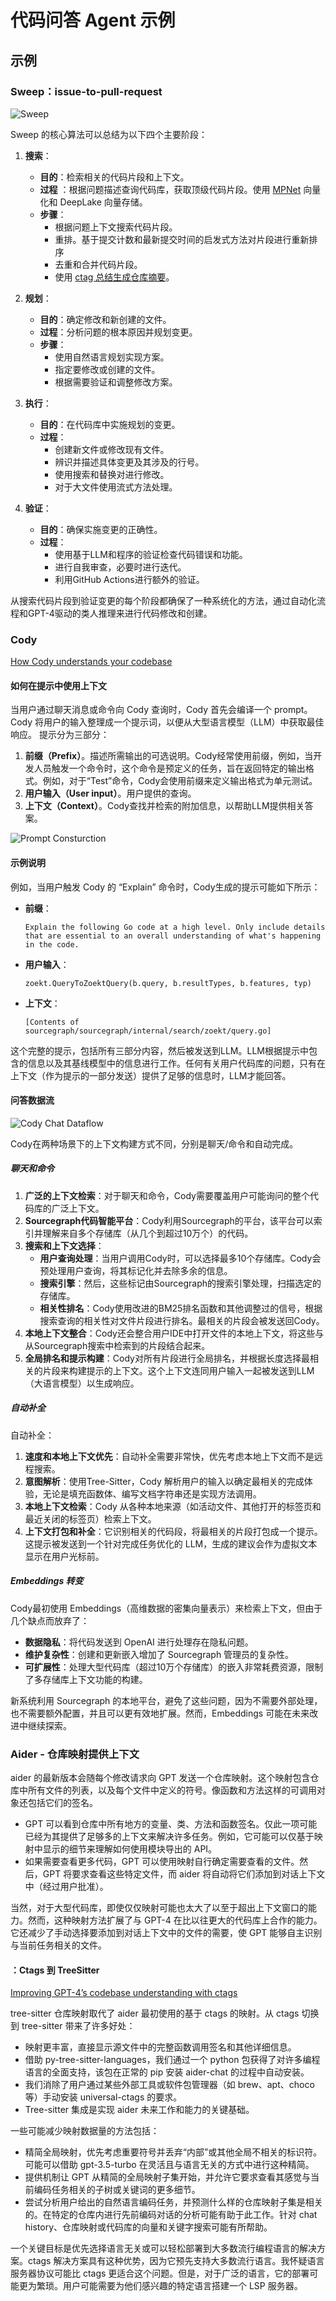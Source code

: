 # 代码问答 Agent 示例

## 示例

### Sweep：issue-to-pull-request

![Sweep](images/sweep-dev-core-algorithm.svg)

Sweep 的核心算法可以总结为以下四个主要阶段：

1. **搜索**：
    - **目的**：检索相关的代码片段和上下文。
    - **过程**
      ：根据问题描述查询代码库，获取顶级代码片段。使用 [MPNet](https://huggingface.co/sentence-transformers/all-mpnet-base-v2)
      向量化和 DeepLake 向量存储。
    - **步骤**：
        - 根据问题上下文搜索代码片段。
        - 重排。基于提交计数和最新提交时间的启发式方法对片段进行重新排序
        - 去重和合并代码片段。
        - 使用 [ctag 总结生成仓库摘要](https://docs.sweep.dev/blogs/understanding-codebase-with-ctags)。

2. **规划**：
    - **目的**：确定修改和新创建的文件。
    - **过程**：分析问题的根本原因并规划变更。
    - **步骤**：
        - 使用自然语言规划实现方案。
        - 指定要修改或创建的文件。
        - 根据需要验证和调整修改方案。

3. **执行**：
    - **目的**：在代码库中实施规划的变更。
    - **过程**：
        - 创建新文件或修改现有文件。
        - 辨识并描述具体变更及其涉及的行号。
        - 使用搜索和替换对进行修改。
        - 对于大文件使用流式方法处理。

4. **验证**：
    - **目的**：确保实施变更的正确性。
    - **过程**：
        - 使用基于LLM和程序的验证检查代码错误和功能。
        - 进行自我审查，必要时进行迭代。
        - 利用GitHub Actions进行额外的验证。

从搜索代码片段到验证变更的每个阶段都确保了一种系统化的方法，通过自动化流程和GPT-4驱动的类人推理来进行代码修改和创建。

### Cody

[How Cody understands your codebase](https://sourcegraph.com/blog/how-cody-understands-your-codebase)

#### 如何在提示中使用上下文

当用户通过聊天消息或命令向 Cody 查询时，Cody 首先会编译一个 prompt。Cody 将用户的输入整理成一个提示词，以便从大型语言模型（LLM）中获取最佳响应。
提示分为三部分：

1. **前缀（Prefix）**。描述所需输出的可选说明。Cody经常使用前缀，例如，当开发人员触发一个命令时，这个命令是预定义的任务，旨在返回特定的输出格式。例如，对于“Test”命令，Cody会使用前缀来定义输出格式为单元测试。
2. **用户输入（User input）**。用户提供的查询。
3. **上下文（Context）**。Cody查找并检索的附加信息，以帮助LLM提供相关答案。

![Prompt Consturction](images/prompt-construction.png)

#### 示例说明

例如，当用户触发 Cody 的 “Explain” 命令时，Cody生成的提示可能如下所示：

- **前缀**：
  ```
  Explain the following Go code at a high level. Only include details that are essential to an overall understanding of what's happening in the code.
  ```

- **用户输入**：
  ```
  zoekt.QueryToZoektQuery(b.query, b.resultTypes, b.features, typ)
  ```

- **上下文**：
  ```
  [Contents of sourcegraph/sourcegraph/internal/search/zoekt/query.go]
  ```

这个完整的提示，包括所有三部分内容，然后被发送到LLM。LLM根据提示中包含的信息以及其基线模型中的信息进行工作。任何有关用户代码库的问题，只有在上下文（作为提示的一部分发送）提供了足够的信息时，LLM才能回答。

#### 问答数据流

![Cody Chat Dataflow](images/cody-chat-dataflow.png)

Cody在两种场景下的上下文构建方式不同，分别是聊天/命令和自动完成。

##### 聊天和命令

1. **广泛的上下文检索**：对于聊天和命令，Cody需要覆盖用户可能询问的整个代码库的广泛上下文。
2. **Sourcegraph代码智能平台**：Cody利用Sourcegraph的平台，该平台可以索引并理解来自多个存储库（从几个到超过10万个）的代码。
3. **搜索和上下文选择**：
    - **用户查询处理**：当用户调用Cody时，可以选择最多10个存储库。Cody会预处理用户查询，将其标记化并去除多余的信息。
    - **搜索引擎**：然后，这些标记由Sourcegraph的搜索引擎处理，扫描选定的存储库。
    - **相关性排名**：Cody使用改进的BM25排名函数和其他调整过的信号，根据搜索查询的相关性对文件片段进行排名。最相关的片段会被发送回Cody。
4. **本地上下文整合**：Cody还会整合用户IDE中打开文件的本地上下文，将这些与从Sourcegraph搜索中检索到的片段结合起来。
5. **全局排名和提示构建**：Cody对所有片段进行全局排名，并根据长度选择最相关的片段来构建提示的上下文。这个上下文连同用户输入一起被发送到LLM（大语言模型）以生成响应。

##### 自动补全

自动补全：

1. **速度和本地上下文优先**：自动补全需要非常快，优先考虑本地上下文而不是远程搜索。
2. **意图解析**：使用Tree-Sitter，Cody 解析用户的输入以确定最相关的完成体验，无论是填充函数体、编写文档字符串还是实现方法调用。
3. **本地上下文检索**：Cody 从各种本地来源（如活动文件、其他打开的标签页和最近关闭的标签页）检索上下文。
4. **上下文打包和补全**：它识别相关的代码段，将最相关的片段打包成一个提示。这提示被发送到一个针对完成任务优化的
   LLM，生成的建议会作为虚拟文本显示在用户光标前。

##### Embeddings 转变

Cody最初使用 Embeddings（高维数据的密集向量表示）来检索上下文，但由于几个缺点而放弃了：

- **数据隐私**：将代码发送到 OpenAI 进行处理存在隐私问题。
- **维护复杂性**：创建和更新嵌入增加了 Sourcegraph 管理员的复杂性。
- **可扩展性**：处理大型代码库（超过10万个存储库）的嵌入非常耗费资源，限制了多存储库上下文功能的构建。

新系统利用 Sourcegraph 的本地平台，避免了这些问题，因为不需要外部处理，也不需要额外配置，并且可以更有效地扩展。然而，Embeddings
可能在未来改进中继续探索。

### Aider - 仓库映射提供上下文

aider 的最新版本会随每个修改请求向 GPT 发送一个仓库映射。这个映射包含仓库中所有文件的列表，以及每个文件中定义的符号。像函数和方法这样的可调用对象还包括它们的签名。

- GPT 可以看到仓库中所有地方的变量、类、方法和函数签名。仅此一项可能已经为其提供了足够多的上下文来解决许多任务。例如，它可能可以仅基于映射中显示的细节来理解如何使用模块导出的
  API。
- 如果需要查看更多代码，GPT 可以使用映射自行确定需要查看的文件。然后，GPT 将要求查看这些特定文件，而 aider
  将自动将它们添加到对话上下文中（经过用户批准）。

当然，对于大型代码库，即使仅仅映射可能也太大了以至于超出上下文窗口的能力。然而，这种映射方法扩展了与 GPT-4
在比以往更大的代码库上合作的能力。它还减少了手动选择要添加到对话上下文中的文件的需要，使 GPT 能够自主识别与当前任务相关的文件。

#### ：Ctags 到  TreeSitter

[Improving GPT-4’s codebase understanding with ctags](https://aider.chat/docs/ctags.html)

tree-sitter 仓库映射取代了 aider 最初使用的基于 ctags 的映射。从 ctags 切换到 tree-sitter 带来了许多好处：

- 映射更丰富，直接显示源文件中的完整函数调用签名和其他详细信息。
- 借助 py-tree-sitter-languages，我们通过一个 python 包获得了对许多编程语言的全面支持，该包在正常的 pip 安装 aider-chat 的过程中自动安装。
- 我们消除了用户通过某些外部工具或软件包管理器（如 brew、apt、choco 等）手动安装 universal-ctags 的要求。
- Tree-sitter 集成是实现 aider 未来工作和能力的关键基础。

一些可能减少映射数据量的方法包括：

- 精简全局映射，优先考虑重要符号并丢弃“内部”或其他全局不相关的标识符。可能可以借助 gpt-3.5-turbo 在灵活且与语言无关的方式中进行这种精简。
- 提供机制让 GPT 从精简的全局映射子集开始，并允许它要求查看其感觉与当前编码任务相关的子树或关键词的更多细节。
- 尝试分析用户给出的自然语言编码任务，并预测什么样的仓库映射子集是相关的。在特定的仓库内进行先前编码对话的分析可能有助于此工作。针对
  chat history、仓库映射或代码库的向量和关键字搜索可能有所帮助。

一个关键目标是优先选择语言无关或可以轻松部署到大多数流行编程语言的解决方案。ctags 解决方案具有这种优势，因为它预先支持大多数流行语言。我怀疑语言服务器协议可能比
ctags 更适合这个问题。但是，对于广泛的语言，它的部署可能更为繁琐。用户可能需要为他们感兴趣的特定语言搭建一个 LSP 服务器。

